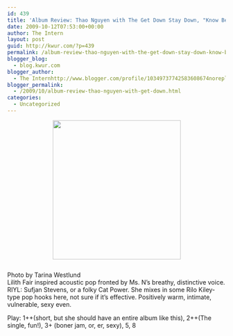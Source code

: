 ```yaml
---
id: 439
title: 'Album Review: Thao Nguyen with The Get Down Stay Down, "Know Better Learn Faster"'
date: 2009-10-12T07:53:00+00:00
author: The Intern
layout: post
guid: http://kwur.com/?p=439
permalink: /album-review-thao-nguyen-with-the-get-down-stay-down-know-better-learn-faster/
blogger_blog:
  - blog.kwur.com
blogger_author:
  - The Internhttp://www.blogger.com/profile/10349737742583608674noreply@blogger.com
blogger_permalink:
  - /2009/10/album-review-thao-nguyen-with-get-down.html
categories:
  - Uncategorized
---
```

<div class="pf-content">
  <p>
    <a onblur="try {parent.deselectBloggerImageGracefully();} catch(e) {}" href="http://www.kwur.com/blog/uploaded_images/1-719064.jpg"><img style="display:block; margin:0px auto 10px; text-align:center;cursor:pointer; cursor:hand;width: 295px; height: 320px;" src="http://www.kwur.com/blog/uploaded_images/1-717878.jpg" border="0" alt="" /></a><br />Photo by Tarina Westlund<br />Lilith Fair inspired acoustic pop fronted by Ms. N’s breathy, distinctive voice. RIYL: Sufjan Stevens, or a folky Cat Power. She mixes in some Rilo Kiley-type pop hooks here, not sure if it’s effective. Positively warm, intimate, vulnerable, sexy even.
  </p>
  
  <p>
    Play: 1++(short, but she should have an entire album like this), 2++(The single, fun!), 3+ (boner jam, or, er, sexy), 5, 8
  </p>
</div>